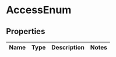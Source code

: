 # AccessEnum


## Properties

Name | Type | Description | Notes
------------ | ------------- | ------------- | -------------




